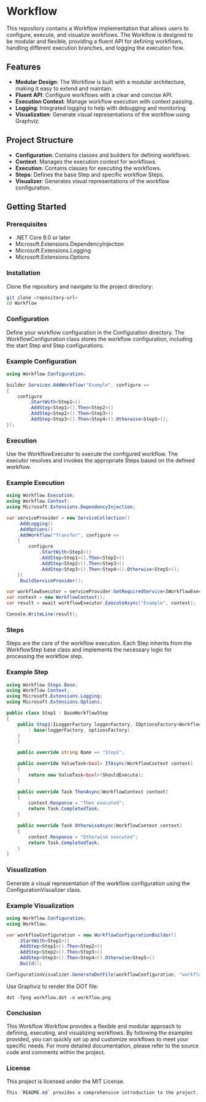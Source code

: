 ﻿# Workflow

This repository contains a Workflow implementation that allows users to configure, execute, and visualize workflows. The Workflow is designed to be modular and flexible, providing a fluent API for defining workflows, handling different execution branches, and logging the execution flow.

## Features

- **Modular Design**: The Workflow is built with a modular architecture, making it easy to extend and maintain.
- **Fluent API**: Configure workflows with a clear and concise API.
- **Execution Context**: Manage workflow execution with context passing.
- **Logging**: Integrated logging to help with debugging and monitoring.
- **Visualization**: Generate visual representations of the workflow using Graphviz.

## Project Structure

- **Configuration**: Contains classes and builders for defining workflows.
- **Context**: Manages the execution context for workflows.
- **Execution**: Contains classes for executing the workflows.
- **Steps**: Defines the base Step and specific workflow Steps.
- **Visualizer**: Generates visual representations of the workflow configuration.

## Getting Started

### Prerequisites

- .NET Core 8.0 or later
- Microsoft.Extensions.DependencyInjection
- Microsoft.Extensions.Logging
- Microsoft.Extensions.Options

### Installation

Clone the repository and navigate to the project directory:

```bash
git clone <repository-url>
cd Workflow
```
### Configuration
Define your workflow configuration in the Configuration directory. The WorkflowConfiguration class stores the workflow configuration, including the start Step and Step configurations.

### Example Configuration

```c#
using Workflow.Configuration;

builder.Services.AddWorkflow("Example", configure =>
{
    configure
        .StartWith<Step1>()
        .AddStep<Step1>().Then<Step2>()
        .AddStep<Step2>().Then<Step3>()
        .AddStep<Step3>().Then<Step4>().Otherwise<Step5>();
});

```

### Execution
Use the WorkflowExecutor to execute the configured workflow. The executor resolves and invokes the appropriate Steps based on the defined workflow.

### Example Execution
```c#
using Workflow.Execution;
using Workflow.Context;
using Microsoft.Extensions.DependencyInjection;

var serviceProvider = new ServiceCollection()
    .AddLogging()
    .AddOptions()
    .AddWorkflow("Transfer", configure =>
    {
        configure
            .StartWith<Step1>()
            .AddStep<Step1>().Then<Step2>()
            .AddStep<Step2>().Then<Step3>()
            .AddStep<Step3>().Then<Step4>().Otherwise<Step5>();
    })
    .BuildServiceProvider();

var workflowExecutor = serviceProvider.GetRequiredService<IWorkflowExecutor>();
var context = new WorkflowContext();
var result = await workflowExecutor.ExecuteAsync("Example", context);

Console.WriteLine(result);

```

### Steps
Steps are the core of the workflow execution. Each Step inherits from the WorkflowStep base class and implements the necessary logic for processing the workflow step.

### Example Step
```C#
using Workflow.Steps.Base;
using Workflow.Context;
using Microsoft.Extensions.Logging;
using Microsoft.Extensions.Options;

public class Step1 : BaseWorkflowStep
{
    public Step1(ILoggerFactory loggerFactory, IOptionsFactory<WorkflowConfiguration> optionsFactory)
        : base(loggerFactory, optionsFactory)
    {
    }

    public override string Name => "Step1";

    public override ValueTask<bool> IfAsync(WorkflowContext context)
    {
        return new ValueTask<bool>(ShouldExecute);
    }

    public override Task ThenAsync(WorkflowContext context)
    {
        context.Response = "Then executed";
        return Task.CompletedTask;
    }

    public override Task OtherwiseAsync(WorkflowContext context)
    {
        context.Response = "Otherwise executed";
        return Task.CompletedTask;
    }
}
```

### Visualization
Generate a visual representation of the workflow configuration using the ConfigurationVisualizer class.

### Example Visualization
```c#
using Workflow.Configuration;
using Workflow;

var workflowConfiguration = new WorkflowConfigurationBuilder()
    .StartWith<Step1>()
    .AddStep<Step1>().Then<Step2>()
    .AddStep<Step2>().Then<Step3>()
    .AddStep<Step3>().Then<Step4>().Otherwise<Step5>()
    .Build();

ConfigurationVisualizer.GenerateDotFile(workflowConfiguration, "workflow.dot");

```
Use Graphviz to render the DOT file:
```
dot -Tpng workflow.dot -o workflow.png
```

### Conclusion
This Workflow Workflow provides a flexible and modular approach to defining, executing, and visualizing workflows. By following the examples provided, you can quickly set up and customize workflows to meet your specific needs. For more detailed documentation, please refer to the source code and comments within the project.

### License
This project is licensed under the MIT License.
```c#
This `README.md` provides a comprehensive introduction to the project, including the project structure, installation instructions, configuration examples, execution examples, and visualization instructions. Feel free to customize it further based on your specific requirements or preferences.
```